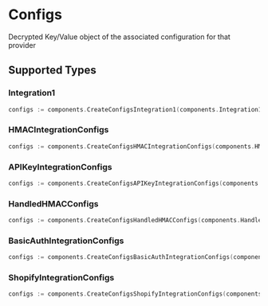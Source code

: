 # Configs

Decrypted Key/Value object of the associated configuration for that provider


## Supported Types

### Integration1

```go
configs := components.CreateConfigsIntegration1(components.Integration1{/* values here */})
```

### HMACIntegrationConfigs

```go
configs := components.CreateConfigsHMACIntegrationConfigs(components.HMACIntegrationConfigs{/* values here */})
```

### APIKeyIntegrationConfigs

```go
configs := components.CreateConfigsAPIKeyIntegrationConfigs(components.APIKeyIntegrationConfigs{/* values here */})
```

### HandledHMACConfigs

```go
configs := components.CreateConfigsHandledHMACConfigs(components.HandledHMACConfigs{/* values here */})
```

### BasicAuthIntegrationConfigs

```go
configs := components.CreateConfigsBasicAuthIntegrationConfigs(components.BasicAuthIntegrationConfigs{/* values here */})
```

### ShopifyIntegrationConfigs

```go
configs := components.CreateConfigsShopifyIntegrationConfigs(components.ShopifyIntegrationConfigs{/* values here */})
```

